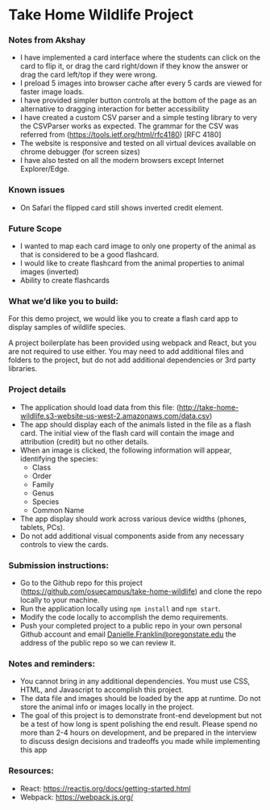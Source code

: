 # Take Home Wildlife Project

### Notes from Akshay
* I have implemented a card interface where the students can click on the card to flip it, or drag the card right/down if they know the answer or drag the card left/top if they were wrong.
* I preload 5 images into browser cache after every 5 cards are viewed for faster image loads.
* I have provided simpler button controls at the bottom of the page as an alternative to dragging interaction for
better accessibility
* I have created a custom CSV parser and a simple testing library to very the CSVParser works as expected.
The grammar for the CSV was referred from (https://tools.ietf.org/html/rfc4180) [RFC 4180] 
* The website is responsive and tested on all virtual devices available on chrome debugger (for screen sizes)
* I have also tested on all the modern browsers except Internet Explorer/Edge.

### Known issues
* On Safari the flipped card still shows inverted credit element.

### Future Scope
* I wanted to map each card image to only one property of the animal as that is considered to be a good flashcard.
* I would like to create flashcard from the animal properties to animal images (inverted)
* Ability to create flashcards

### What we’d like you to build:

For this demo project, we would like you to create a flash card app to display samples of wildlife species.

A project boilerplate has been provided using webpack and React, but you are not required to use either. You may need to add additional files and folders to the project, but do not add additional dependencies or 3rd party libraries.

### Project details

* The application should load data from this file: (http://take-home-wildlife.s3-website-us-west-2.amazonaws.com/data.csv)
* The app should display each of the animals listed in the file as a flash card. The initial view of the flash card will contain the image and attribution (credit) but no other details.
* When an image is clicked, the following information will appear, identifying the species:
    * Class
    * Order
    * Family
    * Genus
    * Species
    * Common Name
* The app display should work across various device widths (phones, tablets, PCs).
* Do not add additional visual components aside from any necessary controls to view the cards.

### Submission instructions:

* Go to the Github repo for this project (https://github.com/osuecampus/take-home-wildlife) and clone the repo locally to your machine.
* Run the application locally using `npm install` and `npm start`.
* Modify the code locally to accomplish the demo requirements.
* Push your completed project to a public repo in your own personal Github account and email Danielle.Franklin@oregonstate.edu the address of the public repo so we can review it.

### Notes and reminders:

* You cannot bring in any additional dependencies. You must use CSS, HTML, and Javascript to accomplish this project.
* The data file and images should be loaded by the app at runtime. Do not store the animal info or images locally in the project.
* The goal of this project is to demonstrate front-end development but not be a test of how long is spent polishing the end result. Please spend no more than 2-4 hours on development, and be prepared in the interview to discuss design decisions and tradeoffs you made while implementing this app

### Resources:

- React: https://reactjs.org/docs/getting-started.html
- Webpack: https://webpack.js.org/
